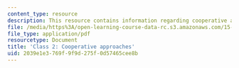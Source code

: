 ```yaml
---
content_type: resource
description: This resource contains information regarding cooperative approaches.
file: /media/https%3A/open-learning-course-data-rc.s3.amazonaws.com/15-232-business-model-innovation-global-health-in-frontier-markets-fall-2013/2039e1e3769f9f9d275f0d57465cee8b_MIT15_232F13_Class2.pdf
file_type: application/pdf
resourcetype: Document
title: 'Class 2: Cooperative approaches'
uid: 2039e1e3-769f-9f9d-275f-0d57465cee8b
---
```

